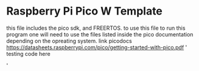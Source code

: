 # Raspberry Pi Pico W Template
this file includes the pico sdk, and FREERTOS.
to use this file
to run this program one will need to use the files listed inside the pico documentation
depending on the opreating system.
link picodocs https://datasheets.raspberrypi.com/pico/getting-started-with-pico.pdf
'
testing code here

 '
